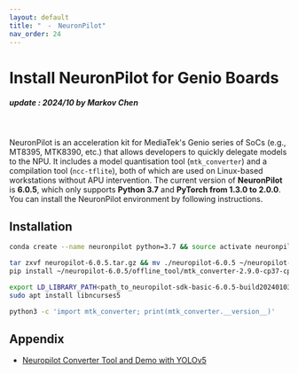 ```yaml
---
layout: default
title: "　-　NeuronPilot"
nav_order: 24
---
```


# Install NeuronPilot for Genio Boards
##### update : 2024/10 by Markov Chen
<br>

NeuronPilot is an acceleration kit for MediaTek's Genio series of SoCs (e.g., MT8395, MTK8390, etc.) that allows developers to quickly delegate models to the NPU. It includes a model quantisation tool (`mtk_converter`) and a compilation tool (`ncc-tflite`), both of which are used on Linux-based workstations without APU intervention. The current version of **NeuronPilot** is **6.0.5**, which only supports **Python 3.7** and **PyTorch from 1.3.0 to 2.0.0**. You can install the NeuronPilot environment by following instructions.

## Installation

```bash
conda create --name neuronpilot python=3.7 && source activate neuronpilot

tar zxvf neuropilot-6.0.5.tar.gz && mv ./neuropilot-6.0.5 ~/neuropilot-6.0.5
pip install ~/neuropilot-6.0.5/offline_tool/mtk_converter-2.9.0-cp37-cp37m-manylinux_2_5_x86_64.manylinux1_x86_64.whl
```
```bash
export LD_LIBRARY_PATH<path_to_neuropilot-sdk-basic-6.0.5-build20240103>/neuron_sdk/host/lib
sudo apt install libncurses5
```
```bash
python3 -c 'import mtk_converter; print(mtk_converter.__version__)'
```

## Appendix
* [Neuropilot Converter Tool and Demo with YOLOv5](https://mediatek.gitlab.io/aiot/doc/aiot-dev-guide/master/sw/yocto/ml-guide/neuron-dev-flow/model_converter/neuropilot_converter_tool.html)
